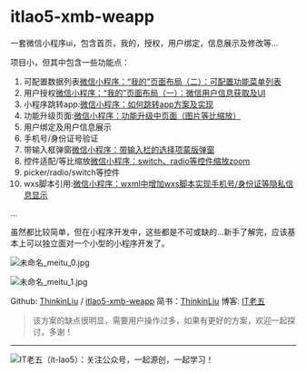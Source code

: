 # itlao5-xmb-weapp

一套微信小程序ui，包含首页，我的，授权，用户绑定，信息展示及修改等...

项目小，但其中包含一些功能点：
1. 可配置数据列表[微信小程序：“我的”页面布局（二）：可配置功能菜单列表](https://www.jianshu.com/p/f7047ece480a)
2. 用户授权[微信小程序：“我的”页面布局（一）：微信用户信息获取及UI](https://www.jianshu.com/p/276c41979e2b)
3. 小程序跳转app:[微信小程序：如何跳转app方案及实现](https://www.jianshu.com/p/06030421ead3)
4. 功能升级页面:[微信小程序：功能升级中页面（图片等比缩放）](https://www.jianshu.com/p/90d9c5db4cd1)
5. 用户绑定及用户信息展示
6. 手机号/身份证号验证
8. 带输入框弹窗[微信小程序：带输入栏的选择项蒙版弹窗](https://www.jianshu.com/p/713c368ebbc3)
9. 控件适配/等比缩放[微信小程序：switch、radio等控件缩放zoom](https://www.jianshu.com/p/b3549db4ebe5)
10. picker/radio/switch等控件
11. wxs脚本引用:[微信小程序：wxml中增加wxs脚本实现手机号/身份证等隐私信息显示](https://www.jianshu.com/p/359dafd244fb)

...

虽然都比较简单，但在小程序开发中，这些都是不可或缺的...新手了解完，应该基本上可以独立面对一个小型的小程序开发了。

![未命名_meitu_0.jpg](https://upload-images.jianshu.io/upload_images/9166166-99d0d465178680dd.jpg?imageMogr2/auto-orient/strip%7CimageView2/2/w/540)

![未命名_meitu_1.jpg](https://upload-images.jianshu.io/upload_images/9166166-b58058e174754ada.jpg?imageMogr2/auto-orient/strip%7CimageView2/2/w/540)


Github: [ThinkinLiu](https://github.com/ThinkinLiu) / [itlao5-xmb-weapp]([https://github.com/ThinkinLiu/itlao5-xmb-weapp](https://github.com/ThinkinLiu/itlao5-xmb-weapp)
)
简书：[ThinkinLiu](https://www.jianshu.com/p/06030421ead3) 博客: [IT老五](https://itlao5.com)

> 该方案的缺点很明显，需要用户操作过多，如果有更好的方案，欢迎一起探讨，多谢！

---

![IT老五（it-lao5）：关注公众号，一起源创，一起学习！](https://upload-images.jianshu.io/upload_images/9166166-931fd471780b7e64.jpg?imageMogr2/auto-orient/strip%7CimageView2/2/w/1240)
